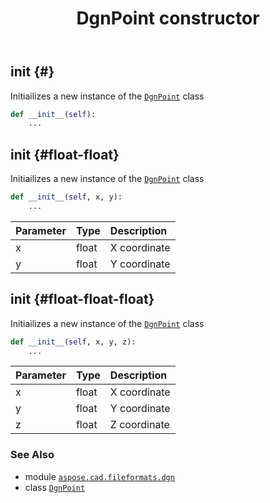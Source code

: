 ﻿---
title: DgnPoint constructor
second_title: Aspose.CAD for Python via .NET API References
description: 
type: docs
weight: 10
url: /python-net/aspose.cad.fileformats.dgn/dgnpoint/__init__/
is_root: false
---

## __init__ {#}

Initiailizes a new instance of the [`DgnPoint`](/cad/python-net/aspose.cad.fileformats.dgn/dgnpoint) class



```python
def __init__(self):
    ...
```




## __init__ {#float-float}

Initiailizes a new instance of the [`DgnPoint`](/cad/python-net/aspose.cad.fileformats.dgn/dgnpoint) class



```python
def __init__(self, x, y):
    ...
```


| Parameter | Type | Description |
| :- | :- | :- |
| x | float | X coordinate |
| y | float | Y coordinate |


## __init__ {#float-float-float}

Initiailizes a new instance of the [`DgnPoint`](/cad/python-net/aspose.cad.fileformats.dgn/dgnpoint) class



```python
def __init__(self, x, y, z):
    ...
```


| Parameter | Type | Description |
| :- | :- | :- |
| x | float | X coordinate |
| y | float | Y coordinate |
| z | float | Z coordinate |



### See Also
* module [`aspose.cad.fileformats.dgn`](../../)
* class [`DgnPoint`](/cad/python-net/aspose.cad.fileformats.dgn/dgnpoint)
